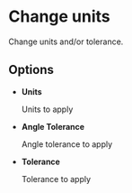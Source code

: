 # Change units


Change units and/or tolerance.

## Options

* **Units**

  Units to apply

* **Angle Tolerance**

  Angle tolerance to apply

* **Tolerance**

  Tolerance to apply